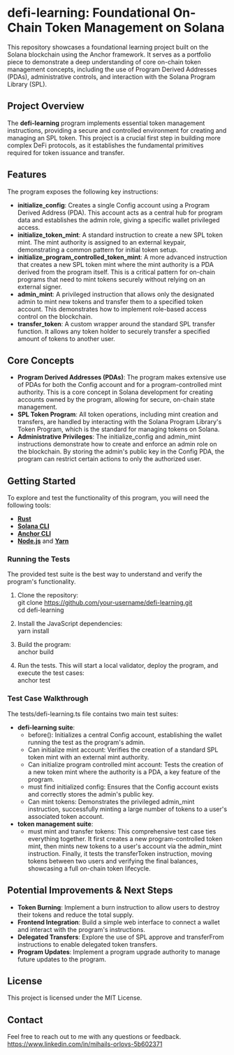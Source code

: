 # **defi-learning: Foundational On-Chain Token Management on Solana**

This repository showcases a foundational learning project built on the Solana blockchain using the Anchor framework. It serves as a portfolio piece to demonstrate a deep understanding of core on-chain token management concepts, including the use of Program Derived Addresses (PDAs), administrative controls, and interaction with the Solana Program Library (SPL).

## **Project Overview**

The **defi-learning** program implements essential token management instructions, providing a secure and controlled environment for creating and managing an SPL token. This project is a crucial first step in building more complex DeFi protocols, as it establishes the fundamental primitives required for token issuance and transfer.

## **Features**

The program exposes the following key instructions:

* **initialize\_config**: Creates a single Config account using a Program Derived Address (PDA). This account acts as a central hub for program data and establishes the admin role, giving a specific wallet privileged access.  
* **initialize\_token\_mint**: A standard instruction to create a new SPL token mint. The mint authority is assigned to an external keypair, demonstrating a common pattern for initial token setup.  
* **initialize\_program\_controlled\_token\_mint**: A more advanced instruction that creates a new SPL token mint where the mint authority is a PDA derived from the program itself. This is a critical pattern for on-chain programs that need to mint tokens securely without relying on an external signer.  
* **admin\_mint**: A privileged instruction that allows only the designated admin to mint new tokens and transfer them to a specified token account. This demonstrates how to implement role-based access control on the blockchain.  
* **transfer\_token**: A custom wrapper around the standard SPL transfer function. It allows any token holder to securely transfer a specified amount of tokens to another user.

## **Core Concepts**

* **Program Derived Addresses (PDAs)**: The program makes extensive use of PDAs for both the Config account and for a program-controlled mint authority. This is a core concept in Solana development for creating accounts owned by the program, allowing for secure, on-chain state management.  
* **SPL Token Program**: All token operations, including mint creation and transfers, are handled by interacting with the Solana Program Library's Token Program, which is the standard for managing tokens on Solana.  
* **Administrative Privileges**: The initialize\_config and admin\_mint instructions demonstrate how to create and enforce an admin role on the blockchain. By storing the admin's public key in the Config PDA, the program can restrict certain actions to only the authorized user.

## **Getting Started**

To explore and test the functionality of this program, you will need the following tools:

* [**Rust**](https://www.rust-lang.org/tools/install)  
* [**Solana CLI**](https://www.google.com/search?q=https://docs.solana.com/cli/install-solana-cli)  
* [**Anchor CLI**](https://www.anchor-lang.com/docs/installation)  
* [**Node.js**](https://nodejs.org/) and [**Yarn**](https://yarnpkg.com/)

### **Running the Tests**

The provided test suite is the best way to understand and verify the program's functionality.

1. Clone the repository:  
   git clone https://github.com/your-username/defi-learning.git  
   cd defi-learning

2. Install the JavaScript dependencies:  
   yarn install

3. Build the program:  
   anchor build

4. Run the tests. This will start a local validator, deploy the program, and execute the test cases:  
   anchor test

### **Test Case Walkthrough**

The tests/defi-learning.ts file contains two main test suites:

* **defi-learning suite**:  
  * before(): Initializes a central Config account, establishing the wallet running the test as the program's admin.  
  * Can initialize mint account: Verifies the creation of a standard SPL token mint with an external mint authority.  
  * Can initialize program controlled mint account: Tests the creation of a new token mint where the authority is a PDA, a key feature of the program.  
  * must find initialized config: Ensures that the Config account exists and correctly stores the admin's public key.  
  * Can mint tokens: Demonstrates the privileged admin\_mint instruction, successfully minting a large number of tokens to a user's associated token account.  
* **token management suite**:  
  * must mint and transfer tokens: This comprehensive test case ties everything together. It first creates a new program-controlled token mint, then mints new tokens to a user's account via the admin\_mint instruction. Finally, it tests the transferToken instruction, moving tokens between two users and verifying the final balances, showcasing a full on-chain token lifecycle.

## **Potential Improvements & Next Steps**

* **Token Burning**: Implement a burn instruction to allow users to destroy their tokens and reduce the total supply.  
* **Frontend Integration**: Build a simple web interface to connect a wallet and interact with the program's instructions.  
* **Delegated Transfers**: Explore the use of SPL approve and transferFrom instructions to enable delegated token transfers.  
* **Program Updates**: Implement a program upgrade authority to manage future updates to the program.

## **License**

This project is licensed under the MIT License.

## **Contact**

Feel free to reach out to me with any questions or feedback.
https://www.linkedin.com/in/mihails-orlovs-5b602371
